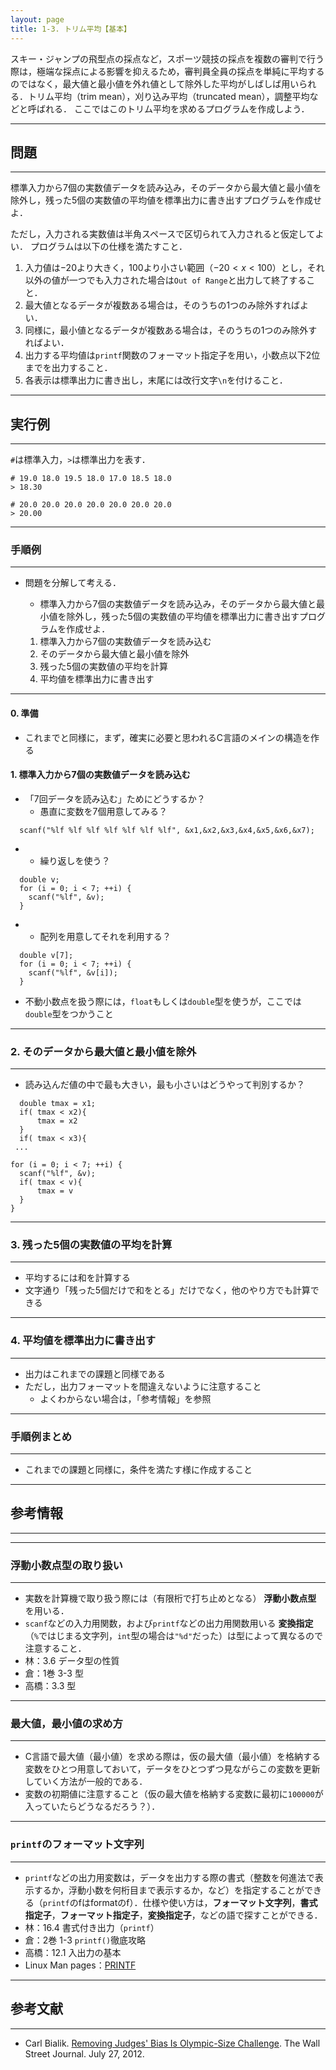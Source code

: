 ```yaml
---
layout: page
title: 1-3. トリム平均【基本】
---
```


スキー・ジャンプの飛型点の採点など，スポーツ競技の採点を複数の審判で行う際は，極端な採点による影響を抑えるため，審判員全員の採点を単純に平均するのではなく，最大値と最小値を外れ値として除外した平均がしばしば用いられる．トリム平均（trim mean），刈り込み平均（truncated mean），調整平均などと呼ばれる．
ここではこのトリム平均を求めるプログラムを作成しよう．

---
## 問題
---
標準入力から7個の実数値データを読み込み，そのデータから最大値と最小値を除外し，残った5個の実数値の平均値を標準出力に書き出すプログラムを作成せよ．

ただし，入力される実数値は半角スペースで区切られて入力されると仮定してよい．
プログラムは以下の仕様を満たすこと．

1. 入力値は$-20$より大きく，$100$より小さい範囲（$-20<x<100$）とし，それ以外の値が一つでも入力された場合は`Out of Range`と出力して終了すること．
1. 最大値となるデータが複数ある場合は，そのうちの1つのみ除外すればよい．
1. 同様に，最小値となるデータが複数ある場合は，そのうちの1つのみ除外すればよい．
1. 出力する平均値は`printf`関数のフォーマット指定子を用い，小数点以下2位までを出力すること．
1. 各表示は標準出力に書き出し，末尾には改行文字`\n`を付けること．

---
## 実行例
---
`#`は標準入力，`>`は標準出力を表す．

```
# 19.0 18.0 19.5 18.0 17.0 18.5 18.0
> 18.30
```

```
# 20.0 20.0 20.0 20.0 20.0 20.0 20.0
> 20.00
```


---
### 手順例
---

- 問題を分解して考える．
  - 標準入力から7個の実数値データを読み込み，そのデータから最大値と最小値を除外し，残った5個の実数値の平均値を標準出力に書き出すプログラムを作成せよ．

  1. 標準入力から7個の実数値データを読み込む
  1. そのデータから最大値と最小値を除外
  1. 残った5個の実数値の平均を計算
  1. 平均値を標準出力に書き出す

---
#### 0. 準備

- これまでと同様に，まず，確実に必要と思われるC言語のメインの構造を作る

#### 1. 標準入力から7個の実数値データを読み込む

- 「7回データを読み込む」ためにどうするか？
  - 愚直に変数を7個用意してみる？
```
  scanf("%lf %lf %lf %lf %lf %lf %lf", &x1,&x2,&x3,&x4,&x5,&x6,&x7); 
```
-
  - 繰り返しを使う？
```
  double v;
  for (i = 0; i < 7; ++i) {
    scanf("%lf", &v);
  }
```
-
  - 配列を用意してそれを利用する？
```
  double v[7];
  for (i = 0; i < 7; ++i) {
    scanf("%lf", &v[i]);
  }
```

- 不動小数点を扱う際には，`float`もしくは`double`型を使うが，ここでは`double`型をつかうこと

---
### 2. そのデータから最大値と最小値を除外
---

- 読み込んだ値の中で最も大きい，最も小さいはどうやって判別するか？
```
  double tmax = x1;
  if( tmax < x2){
      tmax = x2
  }
  if( tmax < x3){
 ...
```

```
for (i = 0; i < 7; ++i) {
  scanf("%lf", &v);
  if( tmax < v){
      tmax = v
  }
}
```

---
### 3. 残った5個の実数値の平均を計算
---

- 平均するには和を計算する
- 文字通り「残った5個だけで和をとる」だけでなく，他のやり方でも計算できる
  
---
### 4. 平均値を標準出力に書き出す
---

- 出力はこれまでの課題と同様である
- ただし，出力フォーマットを間違えないように注意すること
  - よくわからない場合は，「参考情報」を参照


---
### 手順例まとめ
---

- これまでの課題と同様に，条件を満たす様に作成すること

---
## 参考情報
---
---
### 浮動小数点型の取り扱い
---
- 実数を計算機で取り扱う際には（有限桁で打ち止めとなる） **浮動小数点型** を用いる．
- `scanf`などの入力用関数，および`printf`などの出力用関数用いる **変換指定**（`%`ではじまる文字列，`int`型の場合は`"%d"`だった）は型によって異なるので注意すること．
- 林：3.6 データ型の性質
- 倉：1巻 3-3 型
- 高橋：3.3 型

---
### 最大値，最小値の求め方
---
- C言語で最大値（最小値）を求める際は，仮の最大値（最小値）を格納する変数をひとつ用意しておいて，データをひとつずつ見ながらこの変数を更新していく方法が一般的である．
- 変数の初期値に注意すること（仮の最大値を格納する変数に最初に`100000`が入っていたらどうなるだろう？）．

---
### `printf`のフォーマット文字列
---
- `printf`などの出力用変数は，データを出力する際の書式（整数を何進法で表示するか，浮動小数を何桁目まで表示するか，など）を指定することができる（`printf`のfはformatのf）．仕様や使い方は，**フォーマット文字列**，**書式指定子**，**フォーマット指定子**，**変換指定子**，などの語で探すことができる．
- 林：16.4 書式付き出力（`printf`）
- 倉：2巻 1-3 `printf()`徹底攻略
- 高橋：12.1 入出力の基本
- Linux Man pages：[PRINTF](https://linuxjm.osdn.jp/html/LDP_man-pages/man3/printf.3.html)

---
## 参考文献
---
+ Carl Bialik. [Removing Judges' Bias Is Olympic-Size Challenge](http://www.wsj.com/news/articles/SB10000872396390443477104577551253521597214). The Wall Street Journal. July 27, 2012.
